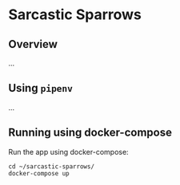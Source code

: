 # Sarcastic Sparrows

## Overview
...

## Using ```pipenv```
...

## Running using docker-compose

Run the app using docker-compose:
```
cd ~/sarcastic-sparrows/
docker-compose up
```